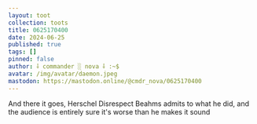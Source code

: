 ```yaml
---
layout: toot
collection: toots
title: 0625170400
date: 2024-06-25
published: true
tags: []
pinned: false
author: ⸸ commander ░ nova ⸸ :~$
avatar: /img/avatar/daemon.jpeg
mastodon: https://mastodon.online/@cmdr_nova/0625170400
---
```


And there it goes, Herschel Disrespect Beahms admits to what he did, and the audience is entirely sure it's worse than he makes it sound
